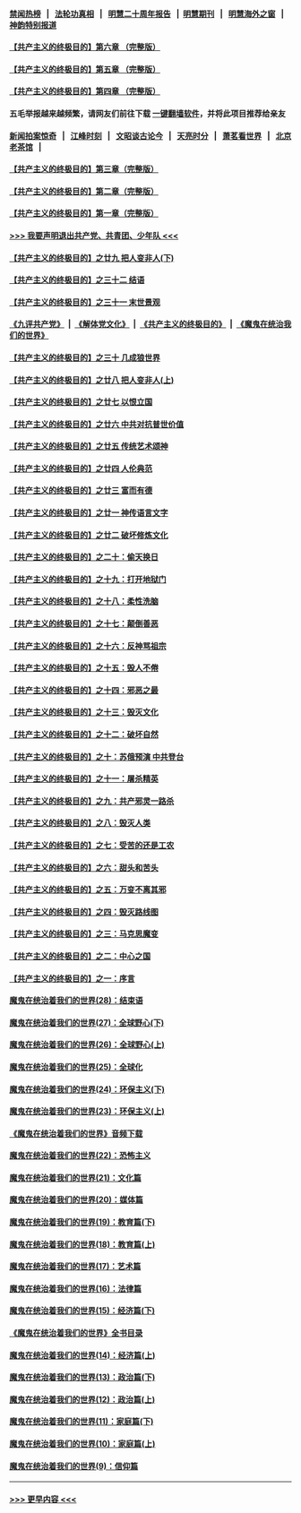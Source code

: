 #### [禁闻热榜](热点新闻.md?=0)  &nbsp;&nbsp;|&nbsp;&nbsp; [法轮功真相](https://github.com/gfw-breaker/truth/blob/master/README.md?=0) &nbsp;&nbsp;|&nbsp;&nbsp; [明慧二十周年报告](https://github.com/gfw-breaker/mh-reports/blob/master/README.md?=0) &nbsp;&nbsp;|&nbsp;&nbsp;[明慧期刊](https://github.com/gfw-breaker/mh-qikan) &nbsp;&nbsp;|&nbsp;&nbsp; [明慧海外之窗](https://github.com/gfw-breaker/mh-news/blob/master/README.md?=0) &nbsp;&nbsp;|&nbsp;&nbsp; [神韵特别报道](https://github.com/gfw-breaker/mh-news/blob/master/shenyun.md?=0)
#### [【共产主义的终极目的】第六章 （完整版）](../pages/nsc422/n11428913.md?t=02231731) 
#### [【共产主义的终极目的】第五章 （完整版）](../pages/nsc422/n11428912.md?t=02231731) 
#### [【共产主义的终极目的】第四章 （完整版）](../pages/nsc422/n11428907.md?t=02231731) 
#### 五毛举报越来越频繁，请网友们前往下载 [一键翻墙软件](https://github.com/gfw-breaker/ssr-accounts)，并将此项目推荐给亲友
#### [新闻拍案惊奇](https://github.com/gfw-breaker/banned-news/blob/master/pages/link4.md) &nbsp;&nbsp;|&nbsp;&nbsp; [江峰时刻](https://github.com/gfw-breaker/banned-news/blob/master/pages/link4.md) &nbsp;&nbsp;|&nbsp;&nbsp; [文昭谈古论今](https://github.com/gfw-breaker/banned-news/blob/master/pages/link4.md) &nbsp;&nbsp;|&nbsp;&nbsp; [天亮时分](https://github.com/gfw-breaker/banned-news/blob/master/pages/link4.md) &nbsp;&nbsp;|&nbsp;&nbsp; [萧茗看世界](https://github.com/gfw-breaker/banned-news/blob/master/pages/link4.md) &nbsp;&nbsp;|&nbsp;&nbsp; [北京老茶馆](https://github.com/gfw-breaker/banned-news/blob/master/pages/link4.md) &nbsp;&nbsp;|&nbsp;&nbsp; 
#### [【共产主义的终极目的】第三章（完整版）](../pages/nsc422/n11428848.md?t=02231731) 
#### [【共产主义的终极目的】第二章（完整版）](../pages/nsc422/n11428831.md?t=02231731) 
#### [【共产主义的终极目的】第一章（完整版）](../pages/nsc422/n11417651.md?t=02231731) 
#### [>>> 我要声明退出共产党、共青团、少年队 <<<](https://github.com/begood0513/goodnews/blob/master/quit/letter.md) 
#### [【共产主义的终极目的】之廿九 把人变非人(下)](../pages/nsc422/n11344140.md?t=02231731) 
#### [【共产主义的终极目的】之三十二 结语](../pages/nsc422/n11360535.md?t=02231731) 
#### [【共产主义的终极目的】之三十一 末世景观](../pages/nsc422/n11351129.md?t=02231731) 
#### [《九评共产党》](https://github.com/begood0513/9ping.md/blob/master/README.md) &nbsp;|&nbsp; [《解体党文化》](../../../../jtdwh.md/blob/master/README.md)  &nbsp;|&nbsp; [《共产主义的终极目的》](../../../../gczydzjmd.md/blob/master/README.md) &nbsp;|&nbsp; [《魔鬼在统治我们的世界》](../../../../mgztzwmdsj.md/blob/master/README.md) 
#### [【共产主义的终极目的】之三十 几成狼世界](../pages/nsc422/n11348280.md?t=02231731) 
#### [【共产主义的终极目的】之廿八 把人变非人(上)](../pages/nsc422/n11340492.md?t=02231731) 
#### [【共产主义的终极目的】之廿七 以恨立国](../pages/nsc422/n11336944.md?t=02231731) 
#### [【共产主义的终极目的】之廿六 中共对抗普世价值](../pages/nsc422/n11324785.md?t=02231731) 
#### [【共产主义的终极目的】之廿五 传统艺术颂神](../pages/nsc422/n11296396.md?t=02231731) 
#### [【共产主义的终极目的】之廿四 人伦典范](../pages/nsc422/n11296397.md?t=02231731) 
#### [【共产主义的终极目的】之廿三 富而有德](../pages/nsc422/n11283598.md?t=02231731) 
#### [【共产主义的终极目的】之廿一 神传语言文字](../pages/nsc422/n11263265.md?t=02231731) 
#### [【共产主义的终极目的】之廿二 破坏修炼文化](../pages/nsc422/n11245728.md?t=02231731) 
#### [【共产主义的终极目的】之二十：偷天换日](../pages/nsc422/n11238846.md?t=02231731) 
#### [【共产主义的终极目的】之十九：打开地狱门](../pages/nsc422/n11206376.md?t=02231731) 
#### [【共产主义的终极目的】之十八：柔性洗脑](../pages/nsc422/n11199994.md?t=02231731) 
#### [【共产主义的终极目的】之十七：颠倒善恶](../pages/nsc422/n11179782.md?t=02231731) 
#### [【共产主义的终极目的】之十六：反神骂祖宗](../pages/nsc422/n11166798.md?t=02231731) 
#### [【共产主义的终极目的】之十五：毁人不倦](../pages/nsc422/n11166792.md?t=02231731) 
#### [【共产主义的终极目的】之十四：邪恶之最](../pages/nsc422/n11150249.md?t=02231731) 
#### [【共产主义的终极目的】之十三：毁灭文化](../pages/nsc422/n11135227.md?t=02231731) 
#### [【共产主义的终极目的】之十二：破坏自然](../pages/nsc422/n11135214.md?t=02231731) 
#### [【共产主义的终极目的】之十：苏俄预演 中共登台](../pages/nsc422/n11118424.md?t=02231731) 
#### [【共产主义的终极目的】之十一：屠杀精英](../pages/nsc422/n11118442.md?t=02231731) 
#### [【共产主义的终极目的】之九：共产邪灵一路杀](../pages/nsc422/n11114139.md?t=02231731) 
#### [【共产主义的终极目的】之八：毁灭人类](../pages/nsc422/n11108503.md?t=02231731) 
#### [【共产主义的终极目的】之七：受苦的还是工农](../pages/nsc422/n11101809.md?t=02231731) 
#### [【共产主义的终极目的】之六：甜头和苦头](../pages/nsc422/n11096971.md?t=02231731) 
#### [【共产主义的终极目的】之五：万变不离其邪](../pages/nsc422/n11091285.md?t=02231731) 
#### [【共产主义的终极目的】之四：毁灭路线图](../pages/nsc422/n11086284.md?t=02231731) 
#### [【共产主义的终极目的】之三：马克思魔变](../pages/nsc422/n11061941.md?t=02231731) 
#### [【共产主义的终极目的】之二：中心之国](../pages/nsc422/n11047728.md?t=02231731) 
#### [【共产主义的终极目的】之一：序言](../pages/nsc422/n11086077.md?t=02231731) 
#### [魔鬼在统治着我们的世界(28)：结束语](../pages/nsc422/n10936246.md?t=02231731) 
#### [魔鬼在统治着我们的世界(27)：全球野心(下)](../pages/nsc422/n10928319.md?t=02231731) 
#### [魔鬼在统治着我们的世界(26)：全球野心(上)](../pages/nsc422/n10900318.md?t=02231731) 
#### [魔鬼在统治着我们的世界(25)：全球化](../pages/nsc422/n10788205.md?t=02231731) 
#### [魔鬼在统治着我们的世界(24)：环保主义(下)](../pages/nsc422/n10695307.md?t=02231731) 
#### [魔鬼在统治着我们的世界(23)：环保主义(上)](../pages/nsc422/n10688613.md?t=02231731) 
#### [《魔鬼在统治着我们的世界》音频下载](../pages/nsc422/n10635553.md?t=02231731) 
#### [魔鬼在统治着我们的世界(22)：恐怖主义](../pages/nsc422/n10614727.md?t=02231731) 
#### [魔鬼在统治着我们的世界(21)：文化篇](../pages/nsc422/n10597706.md?t=02231731) 
#### [魔鬼在统治着我们的世界(20)：媒体篇](../pages/nsc422/n10586579.md?t=02231731) 
#### [魔鬼在统治着我们的世界(19)：教育篇(下)](../pages/nsc422/n10564808.md?t=02231731) 
#### [魔鬼在统治着我们的世界(18)：教育篇(上)](../pages/nsc422/n10526970.md?t=02231731) 
#### [魔鬼在统治着我们的世界(17)：艺术篇](../pages/nsc422/n10499093.md?t=02231731) 
#### [魔鬼在统治着我们的世界(16)：法律篇](../pages/nsc422/n10485969.md?t=02231731) 
#### [魔鬼在统治着我们的世界(15)：经济篇(下)](../pages/nsc422/n10469975.md?t=02231731) 
#### [《魔鬼在统治着我们的世界》全书目录](../pages/nsc422/n10464261.md?t=02231731) 
#### [魔鬼在统治着我们的世界(14)：经济篇(上)](../pages/nsc422/n10457370.md?t=02231731) 
#### [魔鬼在统治着我们的世界(13)：政治篇(下)](../pages/nsc422/n10448270.md?t=02231731) 
#### [魔鬼在统治着我们的世界(12)：政治篇(上)](../pages/nsc422/n10444576.md?t=02231731) 
#### [魔鬼在统治着我们的世界(11)：家庭篇(下)](../pages/nsc422/n10440961.md?t=02231731) 
#### [魔鬼在统治着我们的世界(10)：家庭篇(上)](../pages/nsc422/n10435448.md?t=02231731) 
#### [魔鬼在统治着我们的世界(9)：信仰篇](../pages/nsc422/n10432159.md?t=02231731) 

----
#### [ >>> 更早内容 <<< ](../indexes/nsc422-earlier.md)
